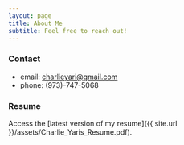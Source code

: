 ```yaml
---
layout: page
title: About Me
subtitle: Feel free to reach out!
---
```


### Contact

- email: charlieyari@gmail.com
- phone: (973)-747-5068

### Resume

Access the [latest version of my resume]({{ site.url }}/assets/Charlie_Yaris_Resume.pdf).
